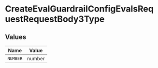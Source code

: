 # CreateEvalGuardrailConfigEvalsRequestRequestBody3Type


## Values

| Name     | Value    |
| -------- | -------- |
| `NUMBER` | number   |